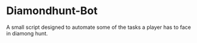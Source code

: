 # Diamondhunt-Bot
A small script designed to automate some of the tasks a player has to face in diamong hunt.
